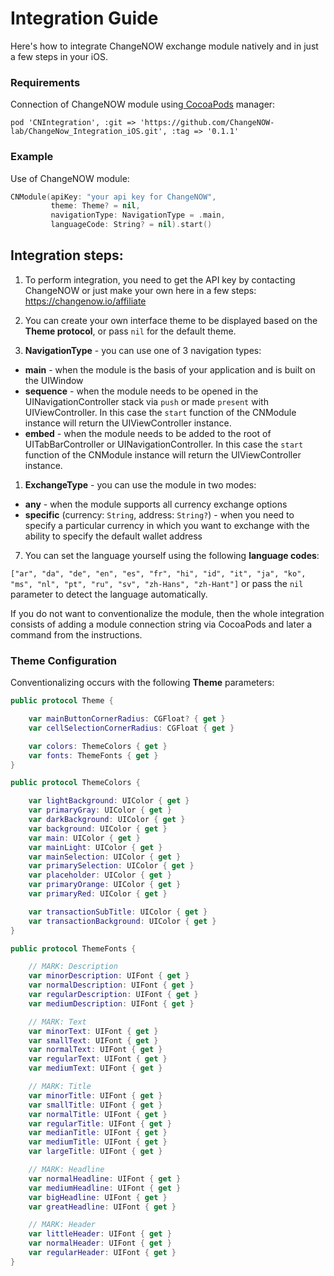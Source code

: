 # Integration Guide

Here's how to integrate ChangeNOW exchange module natively and in just a few steps in your iOS.

### Requirements

Connection of ChangeNOW module using[  CocoaPods](https://cocoapods.org) manager:

`pod 'CNIntegration', :git => 'https://github.com/ChangeNOW-lab/ChangeNow_Integration_iOS.git', :tag => '0.1.1'`

### Example

Use of ChangeNOW module:

```swift
CNModule(apiKey: "your api key for ChangeNOW", 
         theme: Theme? = nil,
         navigationType: NavigationType = .main,
         languageCode: String? = nil).start()
```

## Integration steps:

1.  To perform integration, you need to get the API key by contacting ChangeNOW or just make your own here in a few steps: <https://changenow.io/affiliate> 

1.  You can create your own interface theme to be displayed based on the **Theme protocol**, or pass `nil` for the default theme.

1.  **NavigationType** - you can use one of 3 navigation types:
 *  **main** - when the module is the basis of your application and is built on the UIWindow
 *  **sequence** - when the module needs to be opened in the UINavigationController stack via `push` or made `present` with UIViewController. In this case the `start` function of the CNModule instance will return the UIViewController instance.
 *  **embed** - when the module needs to be added to the root of UITabBarController or UINavigationController. In this case the `start` function of the CNModule instance will return the UIViewController instance.

1.  **ExchangeType** - you can use the module in two modes:
 * **any** - when the module supports all currency exchange options
 * **specific** (currency: `String`, address: `String?`) - when you need to specify a particular currency in which you want to exchange with the ability to specify the default wallet address

7.  You can set the language yourself using the following **language codes**:

`["ar", "da", "de", "en", "es", "fr", "hi", "id", "it", "ja", "ko", "ms", "nl", "pt", "ru", "sv", "zh-Hans", "zh-Hant"]` or pass the `nil` parameter to detect the language automatically.

If you do not want to conventionalize the module, then the whole integration consists of adding a module connection string via CocoaPods and later a command from the instructions.

### Theme Configuration

Conventionalizing occurs with the following **Theme** parameters:

```swift
public protocol Theme {

    var mainButtonCornerRadius: CGFloat? { get }
    var cellSelectionCornerRadius: CGFloat { get }

    var colors: ThemeColors { get }
    var fonts: ThemeFonts { get }
}

public protocol ThemeColors {

    var lightBackground: UIColor { get }
    var primaryGray: UIColor { get }
    var darkBackground: UIColor { get }
    var background: UIColor { get }
    var main: UIColor { get }
    var mainLight: UIColor { get }
    var mainSelection: UIColor { get }
    var primarySelection: UIColor { get }
    var placeholder: UIColor { get }
    var primaryOrange: UIColor { get }
    var primaryRed: UIColor { get }

    var transactionSubTitle: UIColor { get }
    var transactionBackground: UIColor { get }
}

public protocol ThemeFonts {

    // MARK: Description
    var minorDescription: UIFont { get } 
    var normalDescription: UIFont { get }
    var regularDescription: UIFont { get }
    var mediumDescription: UIFont { get }

    // MARK: Text
    var minorText: UIFont { get }
    var smallText: UIFont { get }
    var normalText: UIFont { get }
    var regularText: UIFont { get }
    var mediumText: UIFont { get }

    // MARK: Title
    var minorTitle: UIFont { get }
    var smallTitle: UIFont { get }
    var normalTitle: UIFont { get }
    var regularTitle: UIFont { get }
    var medianTitle: UIFont { get }
    var mediumTitle: UIFont { get }
    var largeTitle: UIFont { get }

    // MARK: Headline
    var normalHeadline: UIFont { get }
    var mediumHeadline: UIFont { get }
    var bigHeadline: UIFont { get }
    var greatHeadline: UIFont { get }

    // MARK: Header
    var littleHeader: UIFont { get }
    var normalHeader: UIFont { get }
    var regularHeader: UIFont { get }
}
```
